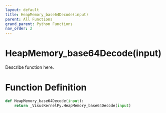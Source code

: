 ```yaml
---
layout: default
title: HeapMemory_base64Decode(input)
parent: All Functions
grand_parent: Python Functions
nav_order: 2
---
```


# HeapMemory_base64Decode(input)

Describe function here.

# Function Definition

```python
def HeapMemory_base64Decode(input):
    return _VisusKernelPy.HeapMemory_base64Decode(input)
```